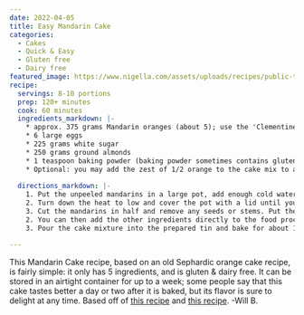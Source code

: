 ```yaml
---
date: 2022-04-05
title: Easy Mandarin Cake
categories:
  - Cakes
  - Quick & Easy
  - Gluten free
  - Dairy free
featured_image: https://www.nigella.com/assets/uploads/recipes/public-thumbnail/clementinecake-5bdad72943f4a.jpg
recipe:
  servings: 8-10 portions
  prep: 120+ minutes
  cook: 60 minutes
  ingredients_markdown: |-
    * approx. 375 grams Mandarin oranges (about 5); use the 'Clementine' variety if possible as they are sweeter
    * 6 large eggs
    * 225 grams white sugar
    * 250 grams ground almonds
    * 1 teaspoon baking powder (baking powder sometimes contains gluten, so beware if you want to make a gluten-free cake)
    * Optional: you may add the zest of 1/2 orange to the cake mix to amp up the citrus flavors and aromas
    
  directions_markdown: |-
    1. Put the unpeeled mandarins in a large pot, add enough cold water to cover them, and bring the water to a boil on high heat. 
    2. Turn down the heat to low and cover the pot with a lid until you have a gentle simmer. Simmer for 2 hours, then discard the cooking water, and let the mandarins cool off until they are cold enough to handle.
    3. Cut the mandarins in half and remove any seeds or stems. Put the mandarins (skins, pith, fruit and all) in a food processor or blender and purée them. Preheat the oven to gas mark 5/190ºC/170°C Fan/375ºF. Lightly grease a pan ( eg. a 20cm / 8 inch round Springform tin) with neutral flavored oil.
    2. You can then add the other ingredients directly to the food processor and mix. Alternatively, you can beat the eggs by hand, then add the sugar, almonds and baking powder, mixing well, and finally adding the fruit purée.
    3. Pour the cake mixture into the prepared tin and bake for about 1 hour; you can poke the middle with a wooden skewer or toothpick every 5' starting at 40', and if it comes out clean, it is done. You'll probably have to cover the cake with foil after about 40 minutes to prevent the the top from burning. Remove from the oven and let it cool on a wire rack, but still inside the tin. After >4 hours when it reaches room temperature, you can take it out of the tin. 

---
```

This Mandarin Cake recipe, based on an old Sephardic orange cake recipe, is fairly simple: it only has 5 ingredients, and is gluten & dairy free. It can be stored in an airtight container for up to a week; some people say that this cake tastes better a day or two after it is baked, but its flavor is sure to delight at any time.
Based off of [this recipe](https://www.nigella.com/recipes/clementine-cake) and [this recipe](https://cooking.nytimes.com/recipes/1016184-clementine-cake).
-Will B. 
